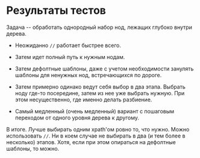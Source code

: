 Результаты тестов
=================

Задача -- обработать однородный набор нод, лежащих глубоко внутри дерева.

*   Неожиданно `//` работает быстрее всего.

*   Затем идет полный путь к нужным нодам.

*   Затем дефолтные шаблоны, даже с учетом необходимости занулять шаблоны для ненужных нод,
    встречающихся по дороге.

*   Затем примерно одинако ведут себя выбор в два этапа. Выбрать ноду где-то посередине,
    затем из нее уже выбрать нужную. При этом несущественно, где именно делать разбиение.

*   Самый медленный (очень медленный) вариант с пошаговым переходом от одного уровня дерева к другому.

В итоге. Лучше выбирать одним xpath'ом ровно то, что нужно. Можно использовать `//`.
Ни в коем случае не выбирать в два (и тем более в несколько) этапов.
Хотя, если при этом опираться на дефолтные шаблоны, то можно.


